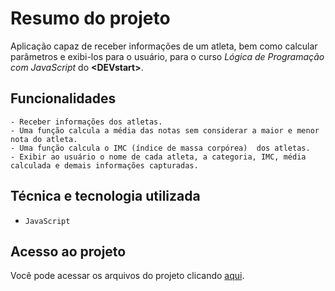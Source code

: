 # Resumo do projeto 
Aplicação capaz de receber informações de um atleta, bem como calcular parâmetros e exibi-los para o usuário, para o curso _Lógica de Programação com JavaScript_ do **&lt;DEVstart&gt;**.

## Funcionalidades 
    - Receber informações dos atletas. 
    - Uma função calcula a média das notas sem considerar a maior e menor nota do atleta. 
    - Uma função calcula o IMC (índice de massa corpórea)  dos atletas.
    - Exibir ao usuário o nome de cada atleta, a categoria, IMC, média calculada e demais informações capturadas.

##  Técnica e tecnologia utilizada
- `JavaScript`

## Acesso ao projeto
Você pode acessar os arquivos do projeto clicando <a  href="https://github.com/TrizCes/dados-atletas">aqui</a>.
